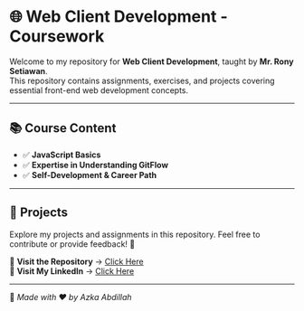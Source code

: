 # 🌐 Web Client Development - Coursework

Welcome to my repository for **Web Client Development**, taught by **Mr. Rony Setiawan**.  
This repository contains assignments, exercises, and projects covering essential front-end web development concepts.

---

## 📚 Course Content
- ✅ **JavaScript Basics**
- ✅ **Expertise in Understanding GitFlow**
- ✅ **Self-Development & Career Path**

---

## 🔎 Projects
Explore my projects and assignments in this repository. Feel free to contribute or provide feedback! 🚀

🔗 **Visit the Repository** → [Click Here](https://github.com/silvaronna/webclientdev.git)  
🔗 **Visit My LinkedIn** → [Click Here](https://www.linkedin.com/in/azkaabdillah/)  

---
📌 *Made with ❤️ by Azka Abdillah*

